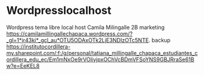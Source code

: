 # Wordpresslocalhost
Wordpress tema libre local host
Camila Milingalle
2B marketing
https://camilamillingallechapaca.wordpress.com/?_gl=1*jr43ki*_gcl_au*OTU5ODAxOTk2LjE3NDIzOTc5NTE.
backup https://institutocordillera-my.sharepoint.com/:f:/g/personal/tatiana_millingalle_chapaca_estudiantes_cordillera_edu_ec/Em1mNxOe9rVOliyjpxOChVcBDmVFSoYNS9GBJRraSe61Bw?e=EeKEL8
